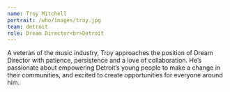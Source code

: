 ```yaml
---
name: Troy Mitchell
portrait: /who/images/troy.jpg
team: detroit
role: Dream Director<br>Detroit
---
```

A veteran of the music industry, Troy approaches the position of Dream Director with patience, persistence and a love of collaboration. He’s passionate about empowering Detroit’s young people to make a change in their communities, and excited to create opportunities for everyone around him.
